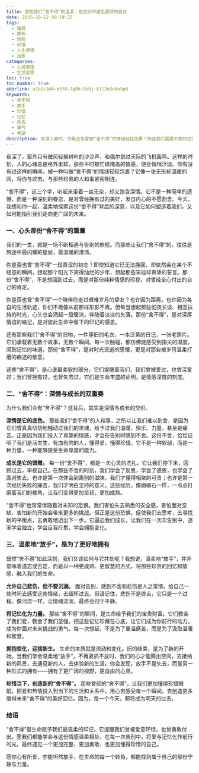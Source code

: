 ```yaml
---
title: 那些我们“舍不得”的温柔：在告别中遇见更好的自己
date: 2025-10-12 00:19:25
tags:
  - 情感
  - 成长
  - 告别
  - 珍惜
  - 人生感悟
  - 治愈
categories:
  - 心灵感悟
  - 生活哲思
toc: true
toc_number: true
abbrlink: a1b2c3d4-e5f6-7g8h-9i0j-k1l2m3n4o5p6
keywords:
  - 舍不得
  - 放手
  - 珍惜
  - 记忆
  - 失去
  - 勇气
  - 希望
description: 夜深人静时，你是否也曾被“舍不得”的情绪轻轻包裹？那些我们紧握不放的过往，是深情，也是羁绊。本文将带你温柔地探索“舍不得”背后的深意，学会如何在告别中汲取力量，将爱与记忆化作前行的光，最终遇见一个更加完整、更加勇敢的自己。
---
```


夜深了，窗外只有微风轻拂树叶的沙沙声，和偶尔划过天际的飞机轰鸣。这样的时刻，人的心绪总是格外柔软，那些平时被忙碌掩盖的情感，便会悄悄浮现。你有没有过这样的瞬间，被一种叫做“舍不得”的情绪轻轻包裹？它像一张无形却温暖的网，将你与过去、与那些珍贵的人和事紧密相连。

“舍不得”，这三个字，听起来带着一丝无奈，却又饱含深情。它不是一种简单的遗憾，而是一种深刻的眷恋，是对曾经拥有过的美好，发自内心的不愿割舍。今天，我想和你一起，温柔地探索这份“舍不得”背后的深意，以及它如何塑造着我们，又如何能指引我们走向更广阔的未来。

### 一、心头那份“舍不得”的重量

我们的一生，就是一场不断相遇与告别的旅程。而那些让我们“舍不得”的，往往是旅途中最闪耀的星辰，最温暖的港湾。

你是否也曾“舍不得”一段青涩的初恋？即使知道它已无法挽回，却依然会在某个不经意的瞬间，想起那个阳光下笑得灿烂的少年，想起那些笨拙却真挚的誓言。那份“舍不得”，不是想回到过去，而是对那份纯粹情感的珍视，对曾经全心付出的自己的肯定。

你是否也曾“舍不得”一个陪伴你走过艰难岁月的挚友？也许因为距离，也许因为各自的生活轨迹，你们不再像从前那样形影不离。但每当想起那些彻夜长谈、相互扶持的时光，心头总会涌起一股暖流，伴随着淡淡的失落。那份“舍不得”，是对深厚情谊的铭记，是对彼此生命中留下的印记的感恩。

还有那些我们“舍不得”的旧物，一件穿旧的毛衣，一本泛黄的日记，一张老照片。它们承载着无数个故事，无数个瞬间。每一次触碰，都仿佛能感受到指尖的温度，闻到记忆的味道。那份“舍不得”，是对时光流逝的感慨，更是对那些被岁月温柔打磨的痕迹的敬意。

这些“舍不得”，是心底最柔软的部分，它们提醒着我们，我们曾被爱过，也曾深爱过；我们曾拥有过，也曾失去过。它们是生命丰盛的证明，是情感深度的刻度。

### 二、“舍不得”：深情与成长的双重奏

为什么我们会有“舍不得”？这背后，其实是深情与成长的交织。

**深情是它的底色。** 那些我们“舍不得”的人和事，之所以让我们难以割舍，是因为它们曾真真切切地触动过我们的灵魂，给予过我们温暖、快乐、力量，甚至是痛苦。正是因为我们投入了真挚的情感，才会在告别时感到不舍。这份不舍，恰恰证明了我们是活生生、有血有肉的人，懂得爱，懂得珍惜。它不是一种软弱，而是一种力量，一种能够感受生命厚度的能力。

**成长是它的馈赠。** 每一份“舍不得”，都是一次心灵的洗礼。它让我们停下来，回顾过去，审视自己。在那些不舍的时刻，我们学会了反思，学会了感恩，也学会了面对失去。也许是第一次体会到离别的滋味，我们才懂得相聚的可贵；也许是第一次经历失败的痛苦，我们才明白坚持的意义。这些经历，像磨砺石一样，一点点打磨着我们的棱角，让我们变得更加坚韧，更加成熟。

“舍不得”也常常伴随着对未知的恐惧。我们害怕失去熟悉的安全感，害怕面对空缺，害怕新的开始会带来更多的挑战。但正是这份恐惧，促使我们去思考，去寻找新的平衡点，去勇敢地迈出下一步。它逼迫我们成长，让我们在一次次告别中，逐渐学会独立，学会自我疗愈，学会拥抱变化。

### 三、温柔地“放手”，是为了更好地拥有

既然“舍不得”如此深刻，我们又该如何与它共处呢？我想说，温柔地“放手”，并非意味着遗忘或否定，而是以一种更成熟、更智慧的方式，将那些珍贵的回忆和情感，融入我们的生命。

**允许自己悲伤，但不要沉溺。** 面对告别，感到不舍和悲伤是人之常情。给自己一些时间去感受这些情绪，去缅怀过去。但请记住，悲伤不是终点，它只是一个过程。像河流一样，让情绪流淌，最终会归于平静。

**将记忆化为力量。** 那些“舍不得”的瞬间，是生命给予我们的宝贵财富。它们教会了我们爱，教会了我们坚强。把这些记忆珍藏在心底，让它们成为你前行的动力，成为你面对未来挑战的勇气。每一次想起，不是为了重温痛苦，而是为了汲取温暖和智慧。

**拥抱变化，迎接新生。** 生命的本质就是流动和变化。旧的结束，是为了新的开始。当我们学会温柔地“放手”，不再紧抓不放时，我们的心才能腾出空间，去接纳新的风景，去遇见新的人，去体验新的生活。你会发现，放手不是失去，而是另一种形式的拥有——拥有了更广阔的视野，更自由的心灵。

**珍惜当下，创造新的“舍不得”。** 那些曾经的“舍不得”，让我们更加懂得珍惜眼前。把爱和热情投入到当下的生活和关系中，用心去感受每一个瞬间，去创造更多值得未来“舍不得”的美好回忆。因为，每一个今天，都将成为明天的过去。

### 结语

“舍不得”是生命赋予我们最温柔的印记，它提醒我们曾被爱意环绕，也曾勇敢付出。愿我们都能学会与这份情感温柔相处，在每一次告别中，将爱与记忆化作前行的光，最终遇见一个更加完整、更加勇敢、也更加懂得珍惜的自己。

愿你心有所爱，亦能坦然放手，在生命的每一个转角，都能找到属于自己的那份宁静与力量。